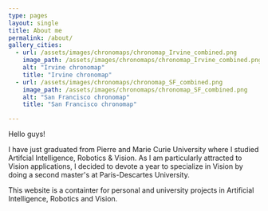 ```yaml
---
type: pages
layout: single
title: About me
permalink: /about/
gallery_cities:
  - url: /assets/images/chronomaps/chronomap_Irvine_combined.png
    image_path: /assets/images/chronomaps/chronomap_Irvine_combined.png
    alt: "Irvine chronomap"
    title: "Irvine chronomap"
  - url: /assets/images/chronomaps/chronomap_SF_combined.png
    image_path: /assets/images/chronomaps/chronomap_SF_combined.png
    alt: "San Francisco chronomap"
    title: "San Francisco chronomap"

---
```


Hello guys!

I have just graduated from Pierre and Marie Curie University where I studied Artifcial Intelligence, Robotics & Vision. As I am particularly attracted to Vision applications, I decided to devote a year to specialize in Vision by doing a second master's at Paris-Descartes University. 

This website is a containter for personal and university projects in Artificial Intelligence, Robotics and Vision. 